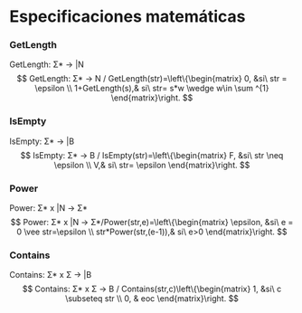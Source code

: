 # Especificaciones matemáticas

### GetLength

GetLength: Σ* → |N
$$
GetLength: Σ* → N / GetLength(str)=\left\{\begin{matrix}
0, &si\ str = \epsilon \\
1+GetLength(s),& si\ str= s*w \wedge  w\in \sum ^{1}
\end{matrix}\right.
$$


### IsEmpty

IsEmpty: Σ* → |B
$$
IsEmpty: Σ* → B / IsEmpty(str)=\left\{\begin{matrix}
F, &si\ str \neq  \epsilon \\
V,& si\ str= \epsilon
\end{matrix}\right.
$$


### Power

Power: Σ* x |N → Σ*
$$
Power: Σ* x |N → Σ*/Power(str,e)=\left\{\begin{matrix}
\epsilon, &si\ e = 0 \vee str=\epsilon \\
str*Power(str,(e-1)),& si\ e>0
\end{matrix}\right.
$$


### Contains

Contains: Σ* x Σ → |B
$$
Contains: Σ* x Σ → B / Contains(str,c)\left\{\begin{matrix}
1, &si\ c  \subseteq str \\
0, & eoc
\end{matrix}\right.
$$

